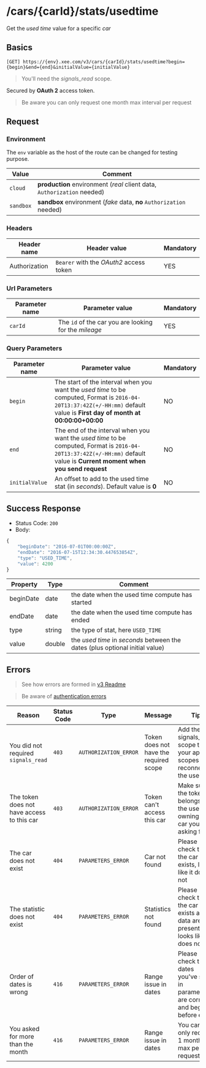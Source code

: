# /cars/{carId}/stats/usedtime

Get the *used time* value for a specific *car*

## Basics

`[GET] https://{env}.xee.com/v3/cars/{carId}/stats/usedtime?begin={begin}&end={end}&initialValue={initialValue}`

> You'll need the *signals_read* scope.

Secured by **OAuth 2** access token.

> Be aware you can only request one month max interval per request

## Request

### Environment

The `env` variable as the host of the route can be changed for testing purpose.

|Value|Comment|
|---|---|
|`cloud`|**production** environment (*real* client data, `Authorization` needed)|
|`sandbox`|**sandbox** environment (*fake* data, **no** `Authorization` needed)|

### Headers

|Header name|Header value|Mandatory|
|---|---|---|
|Authorization|`Bearer` with the *OAuth2* access token|YES|

### Url Parameters

|Parameter name|Parameter value|Mandatory|
|---|---|---|
|`carId`|The `id` of the car you are looking for the *mileage*|YES|

### Query Parameters

|Parameter name|Parameter value|Mandatory|
|---|---|---|
|`begin`|The start of the interval when you want the *used time* to be computed, Format is `2016-04-20T13:37:42Z(+/-HH:mm)` default value is **First day of month at 00:00:00+00:00**|NO|
|`end`|The end of the interval when you want the *used time* to be computed, Format is `2016-04-20T13:37:42Z(+/-HH:mm)` default value is **Current moment when you send request**|NO|
|`initialValue`|An offset to add to the used time stat (in *seconds*). Default value is **0**|NO|

## Success Response

- Status Code: `200`
- Body:

```javascript 
{
	"beginDate": "2016-07-01T00:00:00Z",
	"endDate": "2016-07-15T12:34:30.447653854Z",
	"type": "USED_TIME",
	"value": 4200
}
```

|Property|Type|Comment|
|---|---|---|
|beginDate|date|the date when the used time compute has started|
|endDate|date|the date when the used time compute has ended|
|type|string|the type of stat, here `USED_TIME`|
|value|double|the *used time* in *seconds* between the dates (plus optional initial value)|

## Errors

> See how errors are formed in [v3 Readme](../../README.md)

> Be aware of [authentication errors](../../auth/README.md)

|Reason|Status Code|Type|Message|Tip|
|---|---|---|---|---|
|You did not required `signals_read`|`403`|`AUTHORIZATION_ERROR`|Token does not have the required scope|Add the signals_read scope to your app scopes and reconnect the user|
|The token does not have access to this car|`403`|`AUTHORIZATION_ERROR`|Token can't access this car|Make sure the token belongs to the user owning the car you're asking for|
|The car does not exist|`404`|`PARAMETERS_ERROR`|Car not found|Please check that the car exists, looks like it does not|
|The statistic does not exist|`404`|`PARAMETERS_ERROR`|Statistics not found|Please check that the car exists and data are present, looks like it does not|
|Order of dates is wrong|`416`|`PARAMETERS_ERROR`|Range issue in dates|Please check the dates you've set in parameters are correct and begin is before end|
|You asked for more than the month|`416`|`PARAMETERS_ERROR`|Range issue in dates|You can only request 1 month max per request|